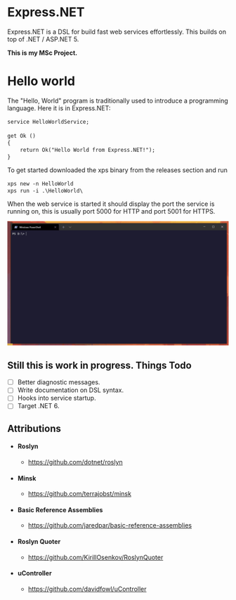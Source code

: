 # Express.NET

Express.NET is a DSL for build fast web services effortlessly.
This builds on top of .NET / ASP.NET 5.

**This is my MSc Project.**

# Hello world

The "Hello, World" program is traditionally used to introduce a programming language. Here it is in Express.NET:

```
service HelloWorldService;

get Ok ()
{
    return Ok("Hello World from Express.NET!");
}
```

To get started downloaded the xps binary from the releases section and run
```
xps new -n HelloWorld
xps run -i .\HelloWorld\
```

When the web service is started it should display the port the service is running on, this is usually port 5000 for HTTP and port 5001 for HTTPS.

![Express.NET Hello World](https://raw.githubusercontent.com/Vake93/Express.NET/main/doc/images/xps-helloworld.gif)

## Still this is work in progress. Things Todo

- [ ] Better diagnostic messages.
- [ ] Write documentation on DSL syntax.
- [ ] Hooks into service startup.
- [ ] Target .NET 6.

## Attributions
- #### Roslyn
    - https://github.com/dotnet/roslyn
- #### Minsk
    - https://github.com/terrajobst/minsk
- #### Basic Reference Assemblies
    - https://github.com/jaredpar/basic-reference-assemblies
- #### Roslyn Quoter
    - https://github.com/KirillOsenkov/RoslynQuoter
- #### uController
    - https://github.com/davidfowl/uController
